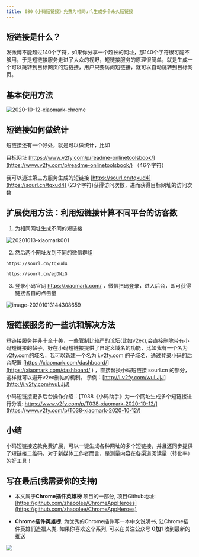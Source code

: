 ```yaml
---
title: 080《小码短链接》免费为相同url生成多个永久短链接
---
```


## 短链接是什么？

发微博不能超过140个字符，如果你分享一个超长的网址，那140个字符很可能不够用，于是短链接服务走进了大众的视野，短链接服务的原理很简单，就是生成一个可以跳转到目标网页的短链接，用户只要访问短链接，就可以自动跳转到目标网页。


## 基本使用方法

![2020-10-12-xiaomark-chrome](https://www.v2fy.com/asset/0i/ChromeAppHeroes/page/080-xiaomark.assets/2020-10-12-xiaomark-chrome.gif)


## 短链接如何做统计



短链接还有一个好处，就是可以做统计，比如

目标网址 [https://www.v2fy.com/p/readme-onlinetoolsbook/](https://www.v2fy.com/p/readme-onlinetoolsbook/) （46个字符）

我可以通过第三方服务生成的短链接 [https://sourl.cn/tqxud4](https://sourl.cn/tqxud4)  (23个字符)获得访问次数，进而获得目标网址的访问次数




## 扩展使用方法：利用短链接计算不同平台的访客数

1. 为相同网址生成不同的短链接

![20201013-xiaomark001](https://www.v2fy.com/asset/0i/ChromeAppHeroes/page/080-xiaomark.assets/20201013-xiaomark001.gif)


2. 然后两个网址发到不同的微信群组

```
https://sourl.cn/tqxud4

https://sourl.cn/egDNiG
```

3. 登录小码官网 https://xiaomark.com/ ，微信扫码登录，进入后台，即可获得链接各自的点击量

![image-20201013144308659](https://www.v2fy.com/asset/0i/ChromeAppHeroes/page/080-xiaomark.assets/image-20201013144308659.png)





## 短链接服务的一些坑和解决方法

短链接服务并非十全十美，一些管制比较严的论坛(比如v2ex),会直接删除带有小码短链接的帖子，好在小码短链接提供了自定义域名的功能，比如我有一个名为v2fy.com的域名，我可以新建一个名为 i.v2fy.com 的子域名，通过登录小码的后台配置 [https://xiaomark.com/dashboard/](https://xiaomark.com/dashboard/ )  ，直接替换小码短链接 sourl.cn 的部分，这样就可以避开v2ex删帖的机制。 示例：[http://i.v2fy.com/wuLJjJ](http://i.v2fy.com/wuLJjJ) 



小码短链接更多后台操作介绍：[T038《小码助手》为一个网址生成多个短链接进行分发: https://www.v2fy.com/p/T038-xiaomark-2020-10-12/](https://www.v2fy.com/p/T038-xiaomark-2020-10-12/) 



## 小结

小码短链接这款免费扩展，可以一键生成各种网址的多个短链接，并且还同步提供了短链接二维码，对于新媒体工作者而言，是测量内容在各渠道阅读量（转化率）的好工具！



## 写在最后(我需要你的支持)

- 本文属于**Chrome插件英雄榜** 项目的一部分, 项目Github地址: [https://github.com/zhaoolee/ChromeAppHeroes](https://github.com/zhaoolee/ChromeAppHeroes)

- **Chrome插件英雄榜**, 为优秀的Chrome插件写一本中文说明书, 让Chrome插件英雄们造福人类, 如果你喜欢这个系列, 可以在关注公众号 **0加1** 收到最新的推送


![](https://www.v2fy.com/asset/0i/ChromeAppHeroes/page/072_one_note_web_clipper.assets/jikemiji.png)
